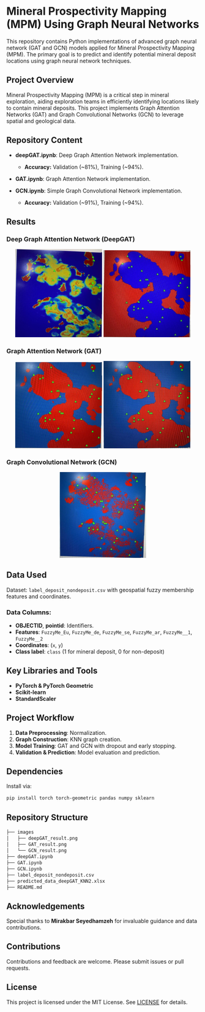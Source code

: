 # Mineral Prospectivity Mapping (MPM) Using Graph Neural Networks

This repository contains Python implementations of advanced graph neural network (GAT and GCN) models applied for Mineral Prospectivity Mapping (MPM). The primary goal is to predict and identify potential mineral deposit locations using graph neural network techniques.

## Project Overview

Mineral Prospectivity Mapping (MPM) is a critical step in mineral exploration, aiding exploration teams in efficiently identifying locations likely to contain mineral deposits. This project implements Graph Attention Networks (GAT) and Graph Convolutional Networks (GCN) to leverage spatial and geological data.

## Repository Content

- **deepGAT.ipynb**: Deep Graph Attention Network implementation.
  - **Accuracy:** Validation (~81%), Training (~94%).


- **GAT.ipynb**: Graph Attention Network implementation.


- **GCN.ipynb**: Simple Graph Convolutional Network implementation.
  - **Accuracy:** Validation (~91%), Training (~94%).



## Results

### Deep Graph Attention Network (DeepGAT)

<p align="center">
  <img src="/images/DeepGat-knn2.jpg" width="45%" />
  <img src="/images/DeepGat-knn5.jpg" width="45%" />
</p>

### Graph Attention Network (GAT)

<p align="center">
  <img src="/images/Gat-knn2.jpg" width="45%" />
  <img src="/images/Gat-knn5.jpg" width="45%" />
</p>

### Graph Convolutional Network (GCN)

<p align="center">
  <img src="/images/GCN-knn2.jpg" width="45%" />
</p>


## Data Used

Dataset: `label_deposit_nondeposit.csv` with geospatial fuzzy membership features and coordinates.

### Data Columns:
- **OBJECTID**, **pointid**: Identifiers.
- **Features**: `FuzzyMe_Eu`, `FuzzyMe_de`, `FuzzyMe_se`, `FuzzyMe_ar`, `FuzzyMe__1`, `FuzzyMe__2`
- **Coordinates**: (`x`, `y`)
- **Class label**: `class` (1 for mineral deposit, 0 for non-deposit)

## Key Libraries and Tools
- **PyTorch & PyTorch Geometric**
- **Scikit-learn**
- **StandardScaler**

## Project Workflow
1. **Data Preprocessing**: Normalization.
2. **Graph Construction**: KNN graph creation.
3. **Model Training**: GAT and GCN with dropout and early stopping.
4. **Validation & Prediction**: Model evaluation and prediction.

## Dependencies

Install via:
```bash
pip install torch torch-geometric pandas numpy sklearn
```

## Repository Structure
```
├── images
│   ├── deepGAT_result.png
│   ├── GAT_result.png
│   └── GCN_result.png
├── deepGAT.ipynb
├── GAT.ipynb
├── GCN.ipynb
├── label_deposit_nondeposit.csv
├── predicted_data_deepGAT_KNN2.xlsx
├── README.md
```

## Acknowledgements
Special thanks to **Mirakbar Seyedhamzeh** for invaluable guidance and data contributions.

## Contributions
Contributions and feedback are welcome. Please submit issues or pull requests.

## License
This project is licensed under the MIT License. See [LICENSE](LICENSE) for details.
